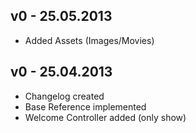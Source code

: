 ## v0 - 25.05.2013

- Added Assets (Images/Movies)

## v0 - 25.04.2013

- Changelog created
- Base Reference implemented
- Welcome Controller added (only show)
